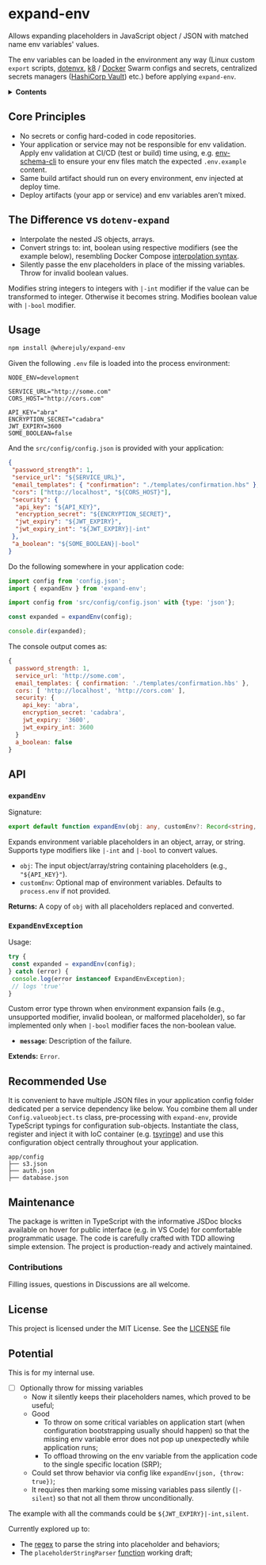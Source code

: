 # expand-env

Allows expanding placeholders in JavaScript object / JSON with matched name env variables' values.

The env variables can be loaded in the environment any way (Linux custom `export` scripts, [dotenvx](https://dotenvx.com/docs/quickstart#run-anywhere), [k8](https://kubernetes.io/docs/concepts/configuration/secret/) / [Docker](https://docs.docker.com/engine/swarm/secrets/) Swarm configs and secrets, centralized secrets managers ([HashiCorp Vault](https://www.hashicorp.com/en/products/vault)) etc.) before applying `expand-env`.

<details>
<summary><b>Contents</b></summary>

- [Core Principles](#core-principles)
- [The Difference vs `dotenv-expand`](#the-difference-vs-dotenv-expand)
- [Usage](#usage)
- [API](#api)
  - [`expandEnv`](#expandenv)
  - [`ExpandEnvException`](#expandenvexception)
- [Recommended Use](#recommended-use)
- [Maintenance](#maintenance)
  - [Contributions](#contributions)
- [License](#license)
- [Potential](#potential)

</details>

## Core Principles

- No secrets or config hard-coded in code repositories.
- Your application or service may not be responsible for env validation. Apply env validation at CI/CD (test or build) time using, e.g. [env-schema-cli](https://www.npmjs.com/package/env-schema-cli) to ensure your env files match the expected `.env.example` content.
- Same build artifact should run on every environment, env injected at deploy time.
- Deploy artifacts (your app or service) and env variables aren’t mixed.

## The Difference vs `dotenv-expand`

- Interpolate the nested JS objects, arrays.
- Convert strings to: int, boolean using respective modifiers (see the example below), resembling Docker Compose [interpolation syntax](https://docs.docker.com/reference/compose-file/interpolation/).
- Silently passe the env placeholders in place of the missing variables. Throw for invalid boolean values.

Modifies string integers to integers with `|-int` modifier if the value can be transformed to integer. Otherwise it becomes string. Modifies boolean value with `|-bool` modifier.

## Usage

```bash
npm install @wherejuly/expand-env
```

Given the following `.env` file is loaded into the process environment:

```env
NODE_ENV=development

SERVICE_URL="http://some.com"
CORS_HOST="http://cors.com"

API_KEY="abra"
ENCRYPTION_SECRET="cadabra"
JWT_EXPIRY=3600
SOME_BOOLEAN=false
```

And the `src/config/config.json` is provided with your application:

```json
{
 "password_strength": 1,
 "service_url": "${SERVICE_URL}",
 "email_templates": { "confirmation": "./templates/confirmation.hbs" },
 "cors": ["http://localhost", "${CORS_HOST}"],
 "security": {
  "api_key": "${API_KEY}",
  "encryption_secret": "${ENCRYPTION_SECRET}",
  "jwt_expiry": "${JWT_EXPIRY}",
  "jwt_expiry_int": "${JWT_EXPIRY}|-int"
 },
 "a_boolean": "${SOME_BOOLEAN}|-bool"
}
```

Do the following somewhere in your application code:

```javascript
import config from 'config.json';
import { expandEnv } from 'expand-env';

import config from 'src/config/config.json' with {type: 'json'};

const expanded = expandEnv(config);

console.dir(expanded);
```

The console output comes as:

```javascript
{
  password_strength: 1,
  service_url: 'http://some.com',
  email_templates: { confirmation: './templates/confirmation.hbs' },
  cors: [ 'http://localhost', 'http://cors.com' ],
  security: {
    api_key: 'abra',
    encryption_secret: 'cadabra',
    jwt_expiry: '3600',
    jwt_expiry_int: 3600
  }
  a_boolean: false
}
```

## API

### `expandEnv`

Signature:

```typescript
export default function expandEnv(obj: any, customEnv?: Record<string, any>): Record<string, any>;
```

Expands environment variable placeholders in an object, array, or string. Supports type modifiers like `|-int` and `|-bool` to convert values.

- `obj`: The input object/array/string containing placeholders (e.g., `"${API_KEY}"`).
- `customEnv`: Optional map of environment variables. Defaults to `process.env` if not provided.

**Returns:** A copy of `obj` with all placeholders replaced and converted.

### `ExpandEnvException`

Usage:

```typescript
try {
 const expanded = expandEnv(config);
} catch (error) {
 console.log(error instanceof ExpandEnvException);
 // logs 'true'`
}
```

Custom error type thrown when environment expansion fails (e.g., unsupported modifier, invalid boolean, or malformed placeholder), so far implemented only when `|-bool` modifier faces the non-boolean value.

- **`message`**: Description of the failure.

**Extends:** `Error`.

## Recommended Use

It is convenient to have multiple JSON files in your application config folder dedicated per a service dependency like below. You combine them all under `Config.valueobject.ts` class, pre-processing with `expand-env`, provide TypeScript typings for configuration sub-objects. Instantiate the class, register and inject it with IoC container (e.g. [tsyringe](https://www.npmjs.com/package/tsyringe)) and use this configuration object centrally throughout your application.

```
app/config
├── s3.json
├── auth.json
├── database.json
```

## Maintenance

The package is written in TypeScript with the informative JSDoc blocks available on hover for public interface (e.g. in VS Code) for comfortable programmatic usage. The code is carefully crafted with TDD allowing simple extension. The project is production-ready and actively maintained.

### Contributions

Filling issues, questions in Discussions are all welcome.

## License

This project is licensed under the MIT License. See the [LICENSE](./LICENSE) file

## Potential

This is for my internal use.

- [ ] Optionally throw for missing variables
  - Now it silently keeps their placeholders names, which proved to be useful;
  - Good
    - To throw on some critical variables on application start (when configuration bootstrapping usually should happen) so that the missing env variable error does not pop up unexpectedly while application runs;
    - To offload throwing on the env variable from the application code to the single specific location (SRP);
  - Could set throw behavior via config like `expandEnv(json, {throw: true})`;
  - It requires then marking some missing variables pass silently (`|-silent`) so that not all them throw unconditionally.

The example with all the commands could be `${JWT_EXPIRY}|-int,silent`.

Currently explored up to:

- The [regex](regexr.com/7utvp) to parse the string into placeholder and behaviors;
- The `placeholderStringParser` [function](src/potential/placeholderStringParser.ts) working draft;
